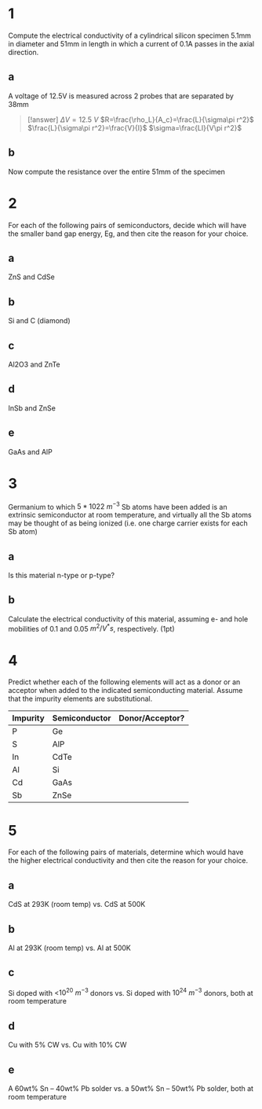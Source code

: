 # 1

Compute the electrical conductivity of a cylindrical silicon specimen 5.1mm in diameter and 51mm in length in which a current of 0.1A passes in the axial direction.

## a

A voltage of 12.5V is measured across 2 probes that are separated by 38mm

> [!answer]
> $\Delta V=12.5~V$
> $R=\frac{\rho_L}{A_c}=\frac{L}{\sigma\pi r^2}$
> $\frac{L}{\sigma\pi r^2}=\frac{V}{I}$
> $\sigma=\frac{LI}{V\pi r^2}$
> 

## b

Now compute the resistance over the entire 51mm of the specimen

# 2

For each of the following pairs of semiconductors, decide which will have the smaller band gap energy, Eg, and then cite the reason for your choice.

## a

ZnS and CdSe

## b

Si and C (diamond)

## c

Al2O3 and ZnTe

## d

InSb and ZnSe

## e

GaAs and AlP

# 3

Germanium to which $5*1022~m^{-3}$ Sb atoms have been added is an extrinsic semiconductor at room temperature, and virtually all the Sb atoms may be thought of as being ionized (i.e. one charge carrier exists for each Sb atom)

## a

Is this material n-type or p-type?

## b

Calculate the electrical conductivity of this material, assuming e- and hole mobilities of 0.1 and 0.05 $m^2/V^*s$, respectively. (1pt)

# 4

Predict whether each of the following elements will act as a donor or an acceptor when added to the indicated semiconducting material. Assume that the impurity elements are substitutional.

| Impurity | Semiconductor | Donor/Acceptor? |
| -------- | ------------- | --------------- |
| P        | Ge            |                 |
| S        | AlP           |                 |
| In       | CdTe          |                 |
| Al       | Si            |                 |
| Cd       | GaAs          |                 |
| Sb       | ZnSe          |                 |

# 5

For each of the following pairs of materials, determine which would have the higher electrical conductivity and then cite the reason for your choice.

## a

CdS at 293K (room temp) vs. CdS at 500K  

## b

Al at 293K (room temp) vs. Al at 500K  

## c

Si doped with <$10^{20}~ m^{-3}$ donors vs. Si doped with $10^{24}~ m^{-3}$ donors, both at room temperature

## d

Cu with 5% CW vs. Cu with 10% CW  

## e

A 60wt% Sn – 40wt% Pb solder vs. a 50wt% Sn – 50wt% Pb solder, both at room temperature